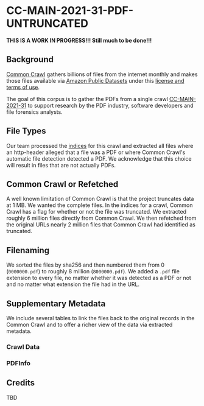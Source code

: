 # CC-MAIN-2021-31-PDF-UNTRUNCATED #

**THIS IS A WORK IN PROGRESS!!!  Still much to be done!!!** 

## Background
[Common Crawl](https://commoncrawl.org/) gathers billions of files from the internet monthly
and makes those files available via [Amazon Public Datasets](https://registry.opendata.aws/commoncrawl/) 
under this [license and terms of use](https://commoncrawl.org/terms-of-use/full/).

The goal of this corpus is to gather the PDFs from a single crawl [CC-MAIN-2021-31](https://commoncrawl.org/2021/08/july-august-2021-crawl-archive-available/)
to support research by the PDF industry, software developers and file forensics analysts.

## File Types
Our team processed the [indices](https://data.commoncrawl.org/crawl-data/CC-MAIN-2021-31/cc-index.paths.gz) for this crawl 
and extracted all files where an http-header alleged that a file was a PDF or where Common Crawl's automatic file 
detection detected a PDF. We acknowledge that this choice will result in files that are not actually PDFs.

## Common Crawl or Refetched
A well known limitation of Common Crawl is that the project truncates data at 1 MB. We wanted the complete files.
In the indices for a crawl, Common Crawl has a flag for whether or not the file was truncated.  We extracted
roughly 6 million files directly from Common Crawl.  We then refetched from the original URLs nearly 2 million 
files that Common Crawl had identified as truncated.

## Filenaming
We sorted the files by sha256 and then numbered them from 0 (`0000000.pdf`) to roughly 
8 million (`8000000.pdf`).  We added a `.pdf` file extension to every file, no matter whether
it was detected as a PDF or not and no matter what extension the file had in the URL.

## Supplementary Metadata
We include several tables to link the files back to the original records in the Common Crawl and to
offer a richer view of the data via extracted metadata.

### Crawl Data

### PDFInfo

## Credits
TBD